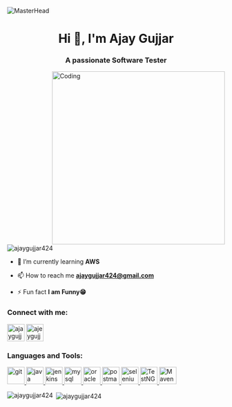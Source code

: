 ![MasterHead](https://media.licdn.com/dms/image/D5616AQHrUd72kaUrhg/profile-displaybackgroundimage-shrink_350_1400/0/1691605141586?e=1713398400&v=beta&t=GrcTnzXotub4jS_64M3BuesXHVJBL1OJVujAhm8N-Vg)
<h1 align="center">Hi 👋, I'm Ajay Gujjar </h1>
<h3 align="center">A passionate Software Tester </h3>
<img align="right" alt="Coding" width="400" src="https://cdn.dribbble.com/users/1162077/screenshots/3848914/programmer.gif">

<p align="left"> <img src="https://komarev.com/ghpvc/?username=ajaygujjar424&label=Profile%20views&color=0e75b6&style=flat" alt="ajaygujjar424" /> </p>

- 🌱 I’m currently learning **AWS**

- 📫 How to reach me **ajaygujjar424@gmail.com**

- ⚡ Fun fact **I am Funny😁**

<h3 align="left">Connect with me:</h3>
<p align="left">
<a href="https://linkedin.com/in/ajaygujjar424" target="blank"><img align="center" src="https://e7.pngegg.com/pngimages/624/759/png-clipart-linkedin-computer-icons-logo-social-networking-service-facebook-miscellaneous-blue.png" alt="ajaygujjar424" height="40" width="40" /></a>
<a href="https://instagram.com/ajeygujjar424" target="blank"><img align="center" src="https://www.pngmart.com/files/13/Instagram-Logo-PNG-File-1.png" alt="ajeygujjar424" height="40" width="40" /></a>
</p>

<h3 align="left">Languages and Tools:</h3>
<p align="left"> <a href="https://git-scm.com/" target="_blank" rel="noreferrer"> <img src="https://www.vectorlogo.zone/logos/git-scm/git-scm-icon.svg" alt="git" width="40" height="40"/> </a> <a href="https://www.java.com" target="_blank" rel="noreferrer"> <img src="https://encrypted-tbn0.gstatic.com/images?q=tbn:ANd9GcT2SGqmbw5wDKyqor4-tkypF41P3cO525q5XA&usqp=CAU" alt="java" width="40" height="40"/> </a> <a href="https://www.jenkins.io" target="_blank" rel="noreferrer"> <img src="https://www.vectorlogo.zone/logos/jenkins/jenkins-icon.svg" alt="jenkins" width="40" height="40"/> </a> <a href="https://www.mysql.com/" target="_blank" rel="noreferrer"> <img src="https://1000logos.net/wp-content/uploads/2020/08/MySQL-Logo.png" alt="mysql" width="40" height="40"/> </a> <a href="https://www.oracle.com/" target="_blank" rel="noreferrer"> <img src="https://encrypted-tbn0.gstatic.com/images?q=tbn:ANd9GcSp596xe157jqHvFqx5n20rhhc2BrrvWf3SsQ&usqp=CAU" alt="oracle" width="40" height="40"/> </a> <a href="https://postman.com" target="_blank" rel="noreferrer"> <img src="https://www.vectorlogo.zone/logos/getpostman/getpostman-icon.svg" alt="postman" width="40" height="40"/> </a> <a href="https://www.selenium.dev" target="_blank" rel="noreferrer"> <img src="https://encrypted-tbn0.gstatic.com/images?q=tbn:ANd9GcQiLfTTKRApG4kd5iCzmazTJARxHiwu8DLJEjLCBRniiPedkdKzEdJwufin84_9Lp4-u0I&usqp=CAU" alt="selenium" width="40" height="40"/> </a> 
<a href="https://www.Testng" target="_blank" rel="noreferrer"> <img src="https://encrypted-tbn0.gstatic.com/images?q=tbn:ANd9GcTGCZHL254vLCwrigo6GJQl_1MIr7j67sqDa8KcgZELT35sSJlAcjKlFiuyvow9oi1_odg&usqp=CAU" alt="TestNG" width="40" height="40"/> </a>
<a href="https://maven.apache.org/" target="_blank" rel="noreferrer"> <img src="https://encrypted-tbn0.gstatic.com/images?q=tbn:ANd9GcQthZHQZxpEgPT0ifxEJQXj3JMm8oC3PUnr3w&usqp=CAU" alt="Maven" width="40" height="40"/> </a>

</p>

<p><img align="left" src="https://github-readme-stats.vercel.app/api/top-langs?username=ajaygujjar424&show_icons=true&locale=en&layout=compact" alt="ajaygujjar424" /></p>

<p>&nbsp;<img align="center" src="https://github-readme-stats.vercel.app/api?username=ajaygujjar424&show_icons=true&locale=en" alt="ajaygujjar424" /></p>
